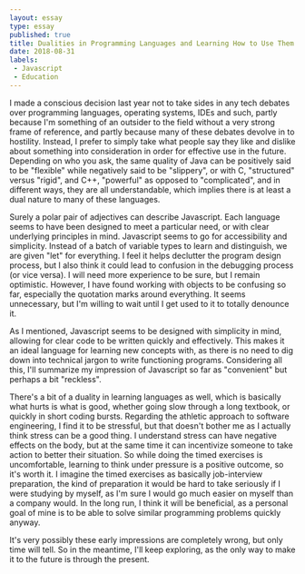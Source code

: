 ```yaml
---
layout: essay
type: essay
published: true
title: Dualities in Programming Languages and Learning How to Use Them
date: 2018-08-31
labels:
 - Javascript
 - Education
---
```


I made a conscious decision last year not to take sides in any tech debates over programming languages, operating systems, IDEs and such, partly because I'm something of an outsider to the field without a very strong frame of reference, and partly because many of these debates devolve in to hostility. Instead, I prefer to simply take what people say they like and dislike about something into consideration in order for effective use in the future. Depending on who you ask, the same quality of Java can be positively said to be "flexible" while negatively said to be "slippery", or with C, "structured" versus "rigid", and C++, "powerful" as opposed to "complicated", and in different ways, they are all understandable, which implies there is at least a dual nature to many of these languages. 

Surely a polar pair of adjectives can describe Javascript. Each language seems to have been designed to meet a particular need, or with clear underlying principles in mind. Javascript seems to go for accessibility and simplicity. Instead of a batch of variable types to learn and distinguish, we are given "let" for everything. I feel it helps declutter the program design process, but I also think it could lead to confusion in the debugging process (or vice versa). I will need more experience to be sure, but I remain optimistic. However, I have found working with objects to be confusing so far, especially the quotation marks around everything. It seems unnecessary, but I'm willing to wait until I get used to it to totally denounce it. 

As I mentioned, Javascript seems to be designed with simplicity in mind, allowing for clear code to be written quickly and effectively. This makes it an ideal language for learning new concepts with, as there is no need to dig down into technical jargon to write functioning programs. Considering all this, I'll summarize my impression of Javascript so far as "convenient" but perhaps a bit "reckless".

There's a bit of a duality in learning languages as well, which is basically what hurts is what is good, whether going slow through a long textbook, or quickly in short coding bursts. Regarding the athletic approach to software engineering, I find it to be stressful, but that doesn't bother me as I actually think stress can be a good thing. I understand stress can have negative effects on the body, but at the same time it can incentivize someone to take action to better their situation. So while doing the timed exercises is uncomfortable, learning to think under pressure is a positive outcome, so it's worth it. I imagine the timed exercises as basically job-interview preparation, the kind of preparation it would be hard to take seriously if I were studying by myself, as I'm sure I would go much easier on myself than a company would. In the long run, I think it will be beneficial, as a personal goal of mine is to be able to solve similar programming problems quickly anyway.

It's very possibly these early impressions are completely wrong, but only time will tell. So in the meantime, I'll keep exploring, as the only way to make it to the future is through the present.
